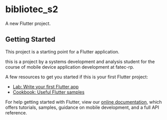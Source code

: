 # bibliotec_s2

A new Flutter project.

## Getting Started

This project is a starting point for a Flutter application.
 
this is a project by a systems development and analysis student for the course of mobile device application development at fatec-rp.

A few resources to get you started if this is your first Flutter project:

- [Lab: Write your first Flutter app](https://flutter.dev/docs/get-started/codelab)
- [Cookbook: Useful Flutter samples](https://flutter.dev/docs/cookbook)

For help getting started with Flutter, view our
[online documentation](https://flutter.dev/docs), which offers tutorials,
samples, guidance on mobile development, and a full API reference.
